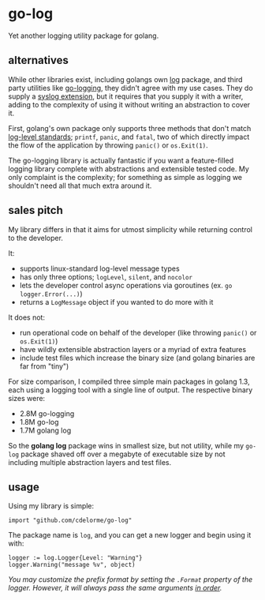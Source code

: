 
# go-log

Yet another logging utility package for golang.


## alternatives

While other libraries exist, including golangs own [log](http://golang.org/pkg/log/) package, and third party utilities like [go-logging](https://github.com/op/go-logging), they didn't agree with my use cases.  They do supply a [syslog extension](http://golang.org/pkg/log/syslog/), but it requires that you supply it with a writer, adding to the complexity of using it without writing an abstraction to cover it.

First, golang's own package only supports three methods that don't match [log-level standards](http://en.wikipedia.org/wiki/Syslog#Internet_standards); `printf`, `panic`, and `fatal`, two of which directly impact the flow of the application by throwing `panic()` or `os.Exit(1)`.

The go-logging library is actually fantastic if you want a feature-filled logging library complete with abstractions and extensible tested code.  My only complaint is the complexity; for something as simple as logging we shouldn't need all that much extra around it.


## sales pitch

My library differs in that it aims for utmost simplicity while returning control to the developer.

It:

- supports linux-standard log-level message types
- has only three options; `logLevel`, `silent`, and `nocolor`
- lets the developer control async operations via goroutines (ex. `go logger.Error(...)`)
- returns a `LogMessage` object if you wanted to do more with it

It does not:

- run operational code on behalf of the developer (like throwing `panic()` or `os.Exit(1)`)
- have wildly extensible abstraction layers or a myriad of extra features
- include test files which increase the binary size (and golang binaries are far from "tiny")

For size comparison, I compiled three simple main packages in golang 1.3, each using a logging tool with a single line of output.  The respective binary sizes were:

- 2.8M go-logging
- 1.8M go-log
- 1.7M golang log

So the **golang log** package wins in smallest size, but not utility, while my `go-log` package shaved off over a megabyte of executable size by not including multiple abstraction layers and test files.


## usage

Using my library is simple:

    import "github.com/cdelorme/go-log"

The package name is `log`, and you can get a new logger and begin using it with:

    logger := log.Logger{Level: "Warning"}
    logger.Warning("message %v", object)

_You may customize the prefix format by setting the `.Format` property of the logger.  However, it will always pass the same arguments [in order](https://github.com/cdelorme/go-log/blob/master/logger.go#L28-L32)._
